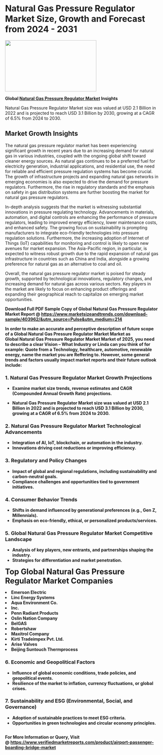 <H1>Natural Gas Pressure Regulator Market Size, Growth and Forecast from 2024 - 2031</H1><img class="aligncenter size-medium wp-image-584254" src="https://thirdeyenews.in/wp-content/uploads/2024/09/Global-Market-Research-300x168.jpeg" alt="" width="300" height="168" /><p><strong>Global&nbsp;<a href="https://www.marketsizeandtrends.com/download-sample/403962/&amp;utm_source=Pulse&amp;utm_medium=214">Natural Gas Pressure Regulator Market</a> Insights</strong></p><p>Natural Gas Pressure Regulator Market size was valued at USD 2.1 Billion in 2022 and is projected to reach USD 3.1 Billion by 2030, growing at a CAGR of 6.5% from 2024 to 2030.</p><p><h2>Market Growth Insights</h2> <p>The natural gas pressure regulator market has been experiencing significant growth in recent years due to an increasing demand for natural gas in various industries, coupled with the ongoing global shift toward cleaner energy sources. As natural gas continues to be a preferred fuel for electricity generation, industrial applications, and residential use, the need for reliable and efficient pressure regulation systems has become crucial. The growth of infrastructure projects and expanding natural gas networks in emerging economies is also expected to drive the demand for pressure regulators. Furthermore, the rise in regulatory standards and the emphasis on safety in gas distribution systems are further boosting the market for natural gas pressure regulators.</p> <p><strong></strong></p> <p>In-depth analysis suggests that the market is witnessing substantial innovations in pressure regulating technology. Advancements in materials, automation, and digital controls are enhancing the performance of pressure regulators, leading to improved energy efficiency, lower maintenance costs, and enhanced safety. The growing focus on sustainability is prompting manufacturers to integrate eco-friendly technologies into pressure regulation solutions. Furthermore, the increasing adoption of Internet of Things (IoT) capabilities for monitoring and control is likely to open new avenues for market expansion. The Asia-Pacific region, in particular, is expected to witness robust growth due to the rapid expansion of natural gas infrastructure in countries such as China and India, alongside a growing preference for natural gas as an alternative to coal and oil. <p>Overall, the natural gas pressure regulator market is poised for steady growth, supported by technological innovations, regulatory changes, and increasing demand for natural gas across various sectors. Key players in the market are likely to focus on enhancing product offerings and expanding their geographical reach to capitalize on emerging market opportunities.</p> <p><strong></p><p><span class=""><strong>Download Full PDF Sample Copy of Global Natural Gas Pressure Regulator Market Report</strong> @ <a href="https://www.marketsizeandtrends.com/download-sample/403962/&amp;utm_source=Pulse&amp;utm_medium=214" target="_blank">https://www.marketsizeandtrends.com/download-sample/403962/&amp;utm_source=Pulse&amp;utm_medium=214</a></span></p><p>In order to make an accurate and perceptive description of future scope of a Global&nbsp;Natural Gas Pressure Regulator Market Market as Global&nbsp;Natural Gas Pressure Regulator Market Market of 2025, you need to describe a clear Vision &ndash; What Industry or Linda can you think of for example: Quote from a Technology, healthcare, automotive, renewable energy, name the market you are Reffering to. However, some general trends and factors usually impact market reports and their future outlook include:</p><h3>1.&nbsp;<strong>Natural Gas Pressure Regulator Market Growth Projections</strong></h3><ul><li>Examine market size trends, revenue estimates and CAGR (Compounded Annual Growth Rate) projections.</li><li><p>Natural Gas Pressure Regulator Market size was valued at USD 2.1 Billion in 2022 and is projected to reach USD 3.1 Billion by 2030, growing at a CAGR of 6.5% from 2024 to 2030.</p></li></ul><h3>2.&nbsp;<strong>Natural Gas Pressure Regulator Market Technological Advancements</strong></h3><ul><li>Integration of AI, IoT, blockchain, or automation in the industry.</li><li>Innovations driving cost reductions or improving efficiency.</li></ul><h3>3.&nbsp;<strong>Regulatory and Policy Changes</strong></h3><ul><li>Impact of global and regional regulations, including sustainability and carbon-neutral goals.</li><li>Compliance challenges and opportunities tied to government initiatives.</li></ul><h3>4.&nbsp;<strong>Consumer Behavior Trends</strong></h3><ul><li>Shifts in demand influenced by generational preferences (e.g., Gen Z, Millennials).</li><li>Emphasis on eco-friendly, ethical, or personalized products/services.</li></ul><h3>5.&nbsp;<strong>Global Natural Gas Pressure Regulator Market Competitive Landscape</strong></h3><ul><li>Analysis of key players, new entrants, and partnerships shaping the industry.</li><li>Strategies for differentiation and market penetration.</li></ul><p data-pm-slice="1 1 []"><span style="color: inherit; font-family: inherit; font-size: 25px;">Top Global Natural Gas Pressure Regulator Market Companies</span></p><div class="" data-test-id=""><p><li>Emerson Electric</li><li> Linc Energy Systems</li><li> Aqua Environment Co.</li><li> Inc.</li><li> Penn Radiant Products</li><li> Oslin Nation Company</li><li> BelGAS</li><li> Robertshaw</li><li> Maxitrol Company</li><li> Kirti Tradeimpex Pvt. Ltd.</li><li> Arise Valves</li><li> Beijing Suntouch Thermprocess</li></p></div><h3>6.&nbsp;<strong>Economic and Geopolitical Factors</strong></h3><ul><li>Influence of global economic conditions, trade policies, and geopolitical events.</li><li>Resilience of the market to inflation, currency fluctuations, or global crises.</li></ul><h3>7.&nbsp;<strong>Sustainability and ESG (Environmental, Social, and Governance)</strong></h3><ul><li>Adoption of sustainable practices to meet ESG criteria.</li><li>Opportunities in green technologies and circular economy principles.</li></ul><h2><strong style="font-size: 14px;">For More Information or Query, Visit @&nbsp;</strong><a style="background-color: #ffffff; font-size: 14px;" href="https://www.marketsizeandtrends.com/report/natural-gas-pressure-regulator-market/" target="_blank">https://www.verifiedmarketreports.com/product/airport-passenger-boarding-bridge-market</a></h2>
